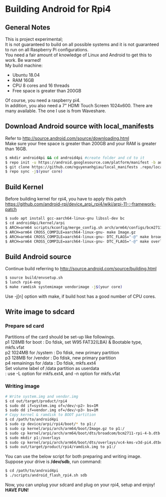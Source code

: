 # Building Android for Rpi4
## General Notes
This is project experimental;<br>
It is not guaranteed to build on all possible systems and it is not guaranteed to run on all Raspberry Pi configurations.<br>
You need a fair amount of knowledge of Linux and Android to get this to work. Be warned!<br>
My build machine:<br>
- Ubuntu 18.04
- RAM 16GB
- CPU 8 cores and 16 threads
- Free space is greater than 200GB

Of course, you need a raspberry pi4.<br>
In addition, you also need a 7" HDMI Touch Screen 1024x600. There are many available. The one I use is from Waveshare.
## Download Android source with local_manifests
 Refer to http://source.android.com/source/downloading.html<br>
 Make sure your free space is greater than 200GB and your RAM is greater than 16GB.

```bash
$ mkdir android4pi && cd android4pi #create folder and cd to it
$ repo init -u https://android.googlesource.com/platform/manifest -b android-11.0.0_r34
$ git clone https://github.com/nguyenanhgiau/local_manifests .repo/local_manifests -b rpi4-a11-telephony
$ repo sync -j$(your core)
 ```

## Build Kernel
Before building kernel for rpi4, you have to apply this patch https://github.com/android-rpi/device_arpi_rpi4/wiki/arpi-11-:-framework-patch
```bash
$ sudo apt install gcc-aarch64-linux-gnu libssl-dev bc
$ cd android4pi/kernel/arpi
$ ARCH=arm64 scripts/kconfig/merge_config.sh arch/arm64/configs/bcm2711_defconfig kernel/configs/android-base.config kernel/configs/android-recommended.config
$ ARCH=arm64 CROSS_COMPILE=aarch64-linux-gnu- make Image.gz
$ ARCH=arm64 CROSS_COMPILE=aarch64-linux-gnu- DTC_FLAGS="-@" make broadcom/bcm2711-rpi-4-b.dtb
$ ARCH=arm64 CROSS_COMPILE=aarch64-linux-gnu- DTC_FLAGS="-@" make overlays/vc4-kms-v3d-pi4.dtbo
```
## Build Android source
 Continue build referring to http://source.android.com/source/building.html
```bash
$ source build/envsetup.sh
$ lunch rpi4-eng
$ make ramdisk systemimage vendorimage -j$(your core)
```
 Use -j[n] option with make, if build host has a good number of CPU cores.

## Write image to sdcard
### Prepare sd card
Partitions of the card should be set-up like followings.<br>
p1  128MB for boot : Do fdisk, set W95 FAT32(LBA) & Bootable type, mkfs.vfat<br>
p2 1024MB for /system : Do fdisk, new primary partition<br>
p3  128MB for /vendor : Do fdisk, new primary partition<br>
p4 remainings for /data : Do fdisk, mkfs.ext4<br>
Set volume label of /data partition as userdata<br>
: use -L option for mkfs.ext4, and -n option for mkfs.vfat<br>
 
### Writing image
```bash
# Write system.img and vendor.img
$ cd out/target/product/rpi4
$ sudo dd if=system.img of=/dev/<p2> bs=1M
$ sudo dd if=vendor.img of=/dev/<p3> bs=1M
# Copy kernel & ramdisk to BOOT partition
$ cd /path/to/android4pi
$ sudo cp device/arpi/rpi4/boot/* to p1:/
$ sudo cp kernel/arpi/arch/arm64/boot/Image.gz to p1:/
$ sudo cp kernel/arpi/arch/arm64/boot/dts/broadcom/bcm2711-rpi-4-b.dtb to p1:/
$ sudo mkdir p1:/overlays
$ sudo cp kernel/arpi/arch/arm64/boot/dts/overlays/vc4-kms-v3d-pi4.dtbo to p1:/overlays/
$ sudo out/target/product/rpi4/ramdisk.img to p1:/
```
You can use the below script for both preparing and writing image.<br>
Suppose your drive is **/dev/sdb**, run command:
```bash
$ cd /path/to/android4pi
$ ./scripts/android_flash_rpi4.sh sdb
```
Now, you can unplug your sdcard and plug on your rpi4, setup and enjoy!<br>
**HAVE FUN!**
